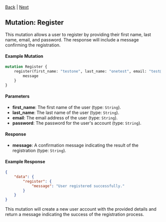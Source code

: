 [Back](/readme/page-0008.md) | [Next](/readme/page-0010.md)

## Mutation: Register

This mutation allows a user to register by providing their first name, last name, email, and password. The response will include a message confirming the registration.

#### Example Mutation

```graphql
mutation Register {
    register(first_name: "testone", last_name: "onetest", email: "test@example.com", password: "password") {
        message
    }
}
```

#### Parameters

- **first_name**: The first name of the user (type: `String`).
- **last_name**: The last name of the user (type: `String`).
- **email**: The email address of the user (type: `String`).
- **password**: The password for the user's account (type: `String`).

#### Response

- **message**: A confirmation message indicating the result of the registration (type: `String`).

#### Example Response

```json
{
    "data": {
        "register": {
            "message": "User registered successfully."
        }
    }
}
```

This mutation will create a new user account with the provided details and return a message indicating the success of the registration process.